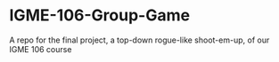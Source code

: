 # IGME-106-Group-Game
A repo for the final project, a top-down rogue-like shoot-em-up, of our IGME 106 course
